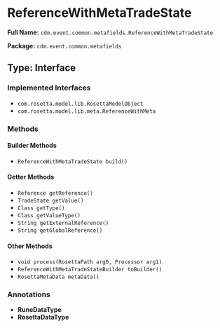 # ReferenceWithMetaTradeState

**Full Name:** `cdm.event.common.metafields.ReferenceWithMetaTradeState`

**Package:** `cdm.event.common.metafields`

## Type: Interface

### Implemented Interfaces

- `com.rosetta.model.lib.RosettaModelObject`
- `com.rosetta.model.lib.meta.ReferenceWithMeta`

### Methods

#### Builder Methods

- `ReferenceWithMetaTradeState build()`

#### Getter Methods

- `Reference getReference()`
- `TradeState getValue()`
- `Class getType()`
- `Class getValueType()`
- `String getExternalReference()`
- `String getGlobalReference()`

#### Other Methods

- `void process(RosettaPath arg0, Processor arg1)`
- `ReferenceWithMetaTradeStateBuilder toBuilder()`
- `RosettaMetaData metaData()`

### Annotations

- **RuneDataType**
- **RosettaDataType**

